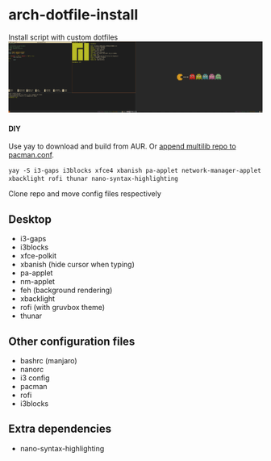 # arch-dotfile-install
Install script with custom dotfiles
![Desktop](pvquhGF.png)

#### DIY
Use yay to download and build from AUR. Or [append multilib repo to pacman.conf](https://wiki.archlinux.org/title/official_repositories).
```
yay -S i3-gaps i3blocks xfce4 xbanish pa-applet network-manager-applet xbacklight rofi thunar nano-syntax-highlighting
```
Clone repo and move config files respectively
## Desktop
- i3-gaps
- i3blocks
- xfce-polkit
- xbanish (hide cursor when typing)
- pa-applet
- nm-applet
- feh (background rendering)
- xbacklight
- rofi (with gruvbox theme)
- thunar

## Other configuration files
- bashrc (manjaro)
- nanorc
- i3 config
- pacman
- rofi
- i3blocks

## Extra dependencies
- nano-syntax-highlighting
